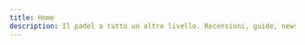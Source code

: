 ```yaml
---
title: Home
description: Il padel a tutto un altro livello. Recensioni, guide, news e approfondimenti sul mondo del padel.
---
```

